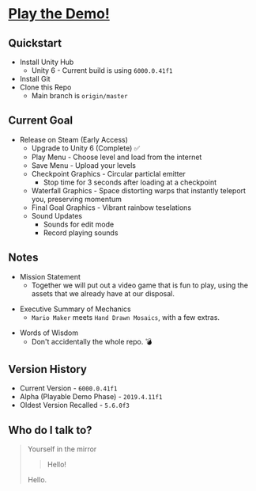 
# [Play the Demo!](https://play.unity.com/en/games/272f39a2-dafd-4ab3-b45a-d0bd734b4ff9/aaa) #

## Quickstart ##

+ Install Unity Hub
    * Unity 6 - Current build is using `6000.0.41f1`
+ Install Git
+ Clone this Repo
    * Main branch is `origin/master`

## Current Goal ##

*  Release on Steam (Early Access)
   * Upgrade to Unity 6 (Complete) ✅
   * Play Menu - Choose level and load from the internet
   * Save Menu - Upload your levels
   * Checkpoint Graphics - Circular particlal emitter
      * Stop time for 3 seconds after loading at a checkpoint
   * Waterfall Graphics - Space distorting warps that instantly teleport you, preserving momentum
   * Final Goal Graphics - Vibrant rainbow teselations
   * Sound Updates
      * Sounds for edit mode
      * Record playing sounds

## Notes ##

+ Mission Statement
    * Together we will put out a video game that is fun to play, using the assets that we already have at our disposal.

- Executive Summary of Mechanics
    * `Mario Maker` meets `Hand Drawn Mosaics`, with a few extras.

* Words of Wisdom
    * Don't accidentally the whole repo. 💣
 
## Version History ##

* Current Version - `6000.0.41f1`
* Alpha (Playable Demo Phase) - `2019.4.11f1`
* Oldest Version Recalled - `5.6.0f3`

## Who do I talk to? ##

> Yourself in the mirror
>
> > Hello!
>
> Hello.
